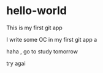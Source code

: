 # hello-world
This is my first git app

I write some OC in my first git app a

haha , go to study tomorrow

try agai

